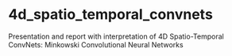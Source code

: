 # 4d_spatio_temporal_convnets
Presentation and report with interpretation of 4D Spatio-Temporal ConvNets: Minkowski Convolutional Neural Networks
